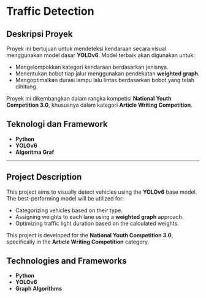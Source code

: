 # Traffic Detection

## Deskripsi Proyek

Proyek ini bertujuan untuk mendeteksi kendaraan secara visual menggunakan model dasar **YOLOv6**. Model terbaik akan digunakan untuk:
- Mengelompokkan kategori kendaraan berdasarkan jenisnya.
- Menentukan bobot tiap jalur menggunakan pendekatan **weighted graph**.
- Mengoptimalkan durasi lampu lalu lintas berdasarkan bobot yang telah dihitung.
  
Proyek ini dikembangkan dalam rangka kompetisi **National Youth Competition 3.0**, khususnya dalam kategori **Article Writing Competition**.

## Teknologi dan Framework
- **Python**
- **YOLOv6**
- **Algoritma Graf**

---

## Project Description

This project aims to visually detect vehicles using the **YOLOv6** base model. The best-performing model will be utilized for:
- Categorizing vehicles based on their type.
- Assigning weights to each lane using a **weighted graph** approach.
- Optimizing traffic light duration based on the calculated weights.
  
This project is developed for the **National Youth Competition 3.0**, specifically in the **Article Writing Competition** category.

## Technologies and Frameworks
- **Python**
- **YOLOv6**
- **Graph Algorithms**


